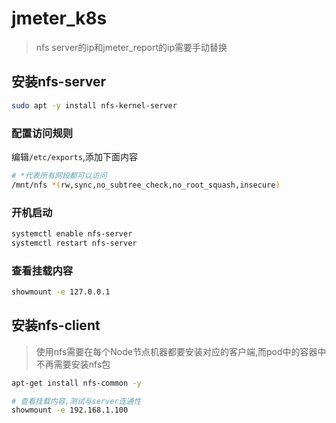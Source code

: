 # jmeter_k8s

> nfs server的ip和jmeter_report的ip需要手动替换

## 安装nfs-server

```bash
sudo apt -y install nfs-kernel-server
```

### 配置访问规则

编辑`/etc/exports`,添加下面内容

```bash
# *代表所有网段都可以访问
/mnt/nfs *(rw,sync,no_subtree_check,no_root_squash,insecure)
```

### 开机启动

```bash
systemctl enable nfs-server
systemctl restart nfs-server
```

### 查看挂载内容

```bash
showmount -e 127.0.0.1
```

## 安装nfs-client

> 使用nfs需要在每个Node节点机器都要安装对应的客户端,而pod中的容器中不再需要安装nfs包

```bash
apt-get install nfs-common -y

# 查看挂载内容,测试与server连通性
showmount -e 192.168.1.100
```
